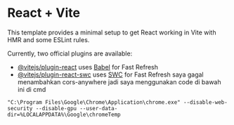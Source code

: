 # React + Vite

This template provides a minimal setup to get React working in Vite with HMR and some ESLint rules.

Currently, two official plugins are available:

- [@vitejs/plugin-react](https://github.com/vitejs/vite-plugin-react/blob/main/packages/plugin-react/README.md) uses [Babel](https://babeljs.io/) for Fast Refresh
- [@vitejs/plugin-react-swc](https://github.com/vitejs/vite-plugin-react-swc) uses [SWC](https://swc.rs/) for Fast Refresh
saya gagal menambahkan cors-anywhere jadi saya menggunakan code di bawah ini di cmd
``` chrome disable web sec
"C:\Program Files\Google\Chrome\Application\chrome.exe" --disable-web-security --disable-gpu --user-data-dir=%LOCALAPPDATA%\Google\chromeTemp
